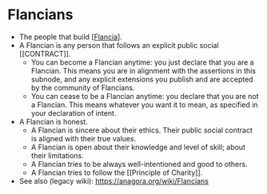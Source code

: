 # Flancians

- The people that build [[Flancia]].
- A Flancian is any person that follows an explicit public social [[CONTRACT]].
  - You can become a Flancian anytime: you just declare that you are a Flancian. This means you are in alignment with the assertions in this subnode, and any explicit extensions you publish and are accepted by the community of Flancians.
  - You can cease to be a Flancian anytime: you declare that you are not a Flancian. This means whatever you want it to mean, as specified in your declaration of intent.
- A Flancian is honest.
  - A Flancian is sincere about their ethics. Their public social contract is aligned with their true values.
  - A Flancian is open about their knowledge and level of skill; about their limitations.
  - A Flancian tries to be always well-intentioned and good to others.
  - A Flancian tries to follow the [[Principle of Charity]].
- See also (legacy wiki): https://anagora.org/wiki/Flancians

[//begin]: # "Autogenerated link references for markdown compatibility"
[Flancia]: flancia "Flancia"
[//end]: # "Autogenerated link references"